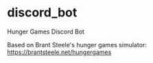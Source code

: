 # discord_bot
Hunger Games Discord Bot

Based on Brant Steele's hunger games simulator: https://brantsteele.net/hungergames

